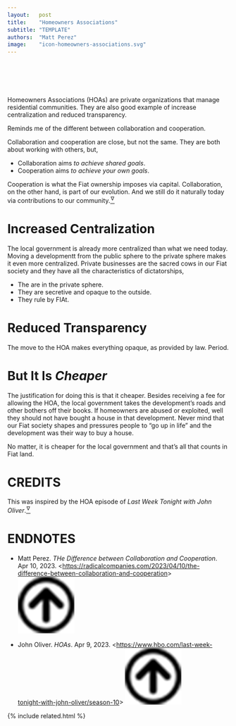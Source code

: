 ```yaml
---
layout:   post
title:    "Homeowners Associations"
subtitle: "TEMPLATE"
authors:  "Matt Perez"
image:    "icon-homeowners-associations.svg"
---
```


<div style="display:none;">
 <p>Homeowners Associations are private organizations that manage residential communities. They are also good example increase centralization and reduced transparency.</p>
</div>

<h1>&nbsp;</h1>
 <p>Homeowners Associations (HOAs) are private organizations that manage residential communities. They are also good example of increase centralization and reduced transparency.</p>
 <p>Reminds me of the different between collaboration and cooperation.<p>
 <div class="_citation">
  Collaboration and cooperation are close, but not the same. They are both about working with others, but,
  <ul>
   <li>Collaboration aims <em>to achieve shared goals</em>.</li>
   <li>Cooperation aims <em>to achieve your own goals</em>.</li>
  </ul>
  Cooperation is what the <span class='_paradigm'>Fiat</span> ownership imposes via capital. Collaboration, on the other hand, is part of our evolution. And we still do it naturally today via contributions to our community.<a href="#en01"><sup id="bm01">&hairsp;&nabla;&hairsp;</sup></a>
 </div>

<h1>Increased Centralization</h1>
 <p>The local government is already more centralized than what we need today. Moving a developmentt from the public sphere to the private sphere makes it even more centralized. Private businesses are the sacred cows in our <span class='_paradigm'>Fiat</span> society and they have all the characteristics of dictatorships,</p>
  <ul>
   <li>The are in the private sphere.</li>
   <li>They are secretive and opaque to the outside.</li>
   <li>They rule by FIAt.</li>
  </ul>

<h1>Reduced Transparency</h1>
 <p>The move to the HOA makes everything opaque, as provided by law. Period.</p>

<h1>But It Is <em>Cheaper</em></h1>
 <p>The justification for doing this is that it cheaper. Besides receiving a fee for allowing the HOA, the local government takes the development&rsquo;s roads and other bothers off their books. If homeowners are abused or exploited, well they should not have bought a house in that development. Never mind that our <span class='_paradigm'>Fiat</span> society shapes and pressures people to &ldquo;go up in life&rdquo; and the development was their way to buy a house.</p>
 <p>No matter, it is cheaper for the local government and that&rsquo;s all that counts in <span class='_paradigm'>Fiat</span> land.</p>

<h1 class="_section">CREDITS</h1>
 <p>This was inspired by the HOA episode of <em>Last Week Tonight with John Oliver</em>.<a href="#en02"><sup id="bm02">&hairsp;&nabla;&hairsp;</sup></a>
  </p>

<h1 class="_section">ENDNOTES</h1>
 <ul>
  <li id="en01">
   <p class="_list-item">
    Matt Perez.
    <em>THe Difference between Collaboration and Cooperation</em>.
    Apr 10, 2023.
    &lt;<a href="https://radicalcompanies.com/2023/04/10/the-difference-between-collaboration-and-cooperation" target="_blank">https://radicalcompanies.com/2023/04/10/the-difference-between-collaboration-and-cooperation</a>&gt;
    <a class="_uparrow" href="#bm01"><img src="/assets/img/arrow-up-icon.png"></a>
   </p>
  </li>
  <li id="en02">
   <p class="_list-item">
    John Oliver.
    <em>HOAs</em>.
    Apr 9, 2023.
    &lt;<a href="https://www.hbo.com/last-week-tonight-with-john-oliver/season-10" target="_blank">https://www.hbo.com/last-week-tonight-with-john-oliver/season-10</a>&gt;
    <a class="_uparrow" href="#bm02"><img src="/assets/img/arrow-up-icon.png"></a>
   </p>
  </li>
 </ul>

{% include related.html %}